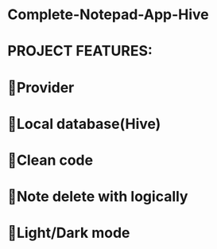 # Complete-Notepad-App-Hive

# PROJECT FEATURES:
# 🛑Provider
# 🛑Local database(Hive)
# 🛑Clean code
# 🛑Note delete with logically
# 🛑Light/Dark mode
